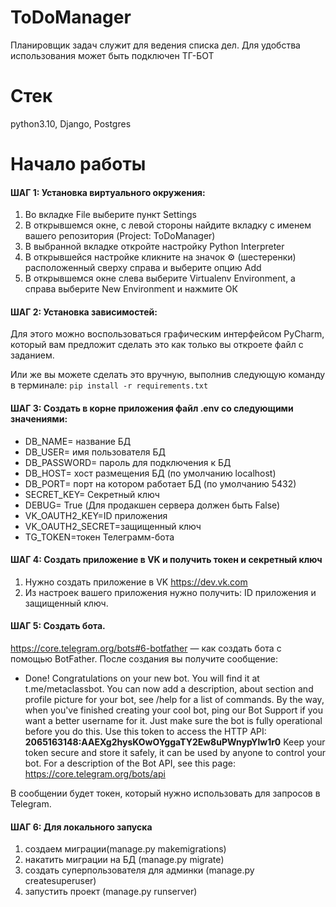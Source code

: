 # ToDoManager

Планировщик задач служит для ведения списка дел.
Для удобства использования может быть подключен ТГ-БОТ

# Стек

python3.10, Django, Postgres

# Начало работы

#### ШАГ 1: Установка виртуального окружения:

1. Во вкладке File выберите пункт Settings
2. В открывшемся окне, с левой стороны найдите вкладку с именем
   вашего репозитория (Project: ToDoManager)
3. В выбранной вкладке откройте настройку Python Interpreter
4. В открывшейся настройке кликните на значок ⚙ (шестеренки)
   расположенный сверху справа и выберите опцию Add
5. В открывшемся окне слева выберите Virtualenv Environment,
   а справа выберите New Environment и нажмите ОК

#### ШАГ 2: Установка зависимостей:

Для этого можно воспользоваться графическим интерфейсом PyCharm,
который вам предложит сделать это как только вы откроете файл с заданием.

Или же вы можете сделать это вручную, выполнив следующую команду в терминале:
`pip install -r requirements.txt`

#### ШАГ 3: Создать в корне приложения файл .env со следующими значениями:

- DB_NAME= название БД
- DB_USER= имя пользователя БД
- DB_PASSWORD= пароль для подключения к БД
- DB_HOST= хост размещения БД (по умолчанию localhost)
- DB_PORT= порт на котором работает БД (по умолчанию 5432)
- SECRET_KEY= Секретный ключ
- DEBUG= True (Для продакшен сервера должен быть False)
- VK_OAUTH2_KEY=ID приложения
- VK_OAUTH2_SECRET=защищенный ключ
- TG_TOKEN=токен Телеграмм-бота

#### ШАГ 4: Создать приложение в VK и получить токен и секретный ключ

1. Нужно создать приложение в VK https://dev.vk.com
2. Из настроек вашего приложения нужно получить: ID приложения и защищенный ключ.

#### ШАГ 5: Создать бота.

https://core.telegram.org/bots#6-botfather — как создать бота с помощью BotFather.
После создания вы получите сообщение:

- Done! Congratulations on your new bot. You will find it at t.me/metaclassbot. You can now add a description, about
  section and profile picture for your bot, see /help for a list of commands. By the way, when you've finished creating
  your cool bot, ping our Bot Support if you want a better username for it. Just make sure the bot is fully operational
  before you do this. Use this token to access the HTTP API: <b>2065163148:AAEXg2hysKOwOYggaTY2Ew8uPWnypYlw1r0</b>
  Keep your token secure and store it safely, it can be used by anyone to control your bot.
  For a description of the Bot API, see this page: https://core.telegram.org/bots/api

В сообщении будет токен, который нужно использовать для запросов в Telegram.

#### ШАГ 6: Для локального запуска

1. создаем миграции(manage.py makemigrations)
2. накатить миграции на БД (manage.py migrate)
3. создать суперпользователя для админки (manage.py createsuperuser)
4. запустить проект (manage.py runserver)

